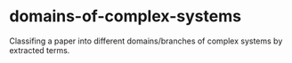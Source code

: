 # domains-of-complex-systems

Classifing a paper into different domains/branches of complex systems  by extracted terms.
